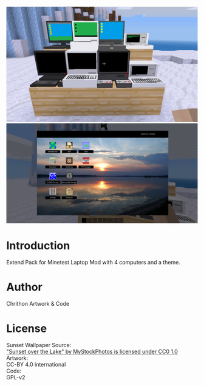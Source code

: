 ![Screenshot 1](./screenshot_1.png)
![Screenshot 2](./screenshot_2.png)
# Introduction
Extend Pack for Minetest Laptop Mod with 4 computers and a theme.
# Author
Chrithon Artwork & Code
# License
Sunset Wallpaper Source:<br>
["Sunset over the Lake" by MyStockPhotos is licensed under CC0 1.0](https://www.flickr.com/photos/136375272@N05/21738066656)<br>
Artwork:<br>
CC-BY 4.0 international<br>
Code:<br>
GPL-v2